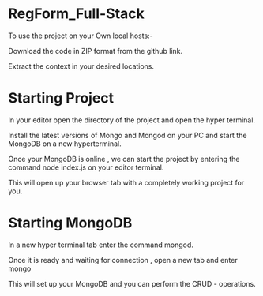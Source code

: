 # RegForm_Full-Stack
To use the project on your Own local hosts:-

Download the code in ZIP format from the github link.

Extract the context in your desired locations.

# Starting Project
In your editor open the directory of the project and open the hyper terminal.

Install the latest versions of Mongo and Mongod on your PC and start the MongoDB on a new hyperterminal.

Once your MongoDB is online , we can start the project by entering the command node index.js on your editor terminal.

This will open up your browser tab with a completely working project for you.

# Starting MongoDB

In a new hyper terminal tab enter the command mongod.

Once it is ready and waiting for connection , open a new tab and enter mongo

This will set up your MongoDB and you can perform the CRUD - operations.

